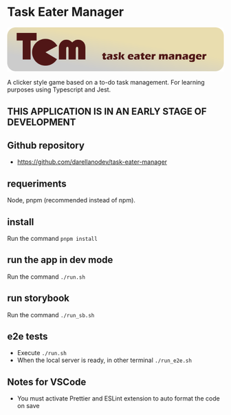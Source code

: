 # Task Eater Manager

![Task Eater Manager banner](https://github.com/darellanodev/task-eater-manager/blob/main/github_readme/banner.png?raw=true)

A clicker style game based on a to-do task management. For learning purposes using Typescript and Jest.

## THIS APPLICATION IS IN AN EARLY STAGE OF DEVELOPMENT

## Github repository

- <https://github.com/darellanodev/task-eater-manager>

## requeriments

Node, pnpm (recommended instead of npm).

## install

Run the command `pnpm install`

## run the app in dev mode

Run the command `./run.sh`

## run storybook

Run the command `./run_sb.sh`

## e2e tests

- Execute `./run.sh`
- When the local server is ready, in other terminal `./run_e2e.sh`

## Notes for VSCode

- You must activate Prettier and ESLint extension to auto format the code on save
